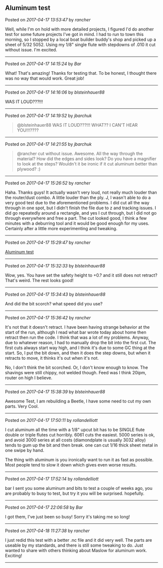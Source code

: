 ## Aluminum test
Posted on *2017-04-17 13:53:47* by *rancher*

Well, while I'm on hold with more detailed projects, I figured I'd do another test for some future projects I've got in mind.  I had to run to town this morning, so I stopped by a local boat builder buddy's shop and picked up a sheet of 5/32 5052.  Using my 1/8" single flute with stepdowns of .010 it cut without issue.  I'm excited.

---

Posted on *2017-04-17 14:15:24* by *Bar*

What! That's amazing! Thanks for testing that. To be honest, I thought there was no way that would work. Great job!

---

Posted on *2017-04-17 14:16:06* by *blsteinhauer88*

WAS IT LOUD?&quest;?!!!

---

Posted on *2017-04-17 14:19:52* by *jbarchuk*

> @blsteinhauer88
> WAS IT LOUD?&quest;?!!!
WHAT?&quest; I CAN'T HEAR YOU!!!?&quest;?&quest;

---

Posted on *2017-04-17 14:21:55* by *jbarchuk*

> @rancher
> cut without issue.
Awesome. All the way through the material? How did the edges and sides look? Do you have a magnifier to look at the steps? Wouldn't it be ironic if it cut aluminum better than plywood? :)

---

Posted on *2017-04-17 15:26:52* by *rancher*

Haha.  Thanks guys!  It actually wasn't very loud, not really much louder than the router/dust combo.  A little louder than the ply.  J, I wasn't able to do a very good test due to the aforementioned problems.  I did cut all the way through in one spot, but I didn't finish the file due to z and tracking issues.  I did go repeatedly around a rectangle, and yes I cut through, but I did not go through everywhere and free a part.  The cut looked good, I think a few minutes with a deburring tool and it would be good enough for my uses.  Certainly after a little more experimenting and tweaking.

---

Posted on *2017-04-17 15:29:47* by *rancher*

[Aluminum test](//muut.com/u/maslowcnc/s2/:maslowcnc:nlTU:aluminumtest.jpg.jpg)

---

Posted on *2017-04-17 15:32:33* by *blsteinhauer88*

Wow, yes.  You have set the safety height to +0.? and it still does not retract?  That's weird.  The rest looks good!

---

Posted on *2017-04-17 15:34:43* by *blsteinhauer88*

And did the bit scorch?  what speed did you use?

---

Posted on *2017-04-17 15:36:42* by *rancher*

It's not that it doesn't retract.  I have been having strange behavior at the start of the run, although I read what bar wrote today about home then retract then run the code.  I think that was a lot of my problems.  Anyway, due to whatever reason, I had to manually drop the bit into the first cut.  The first cuts always start way high, and I think it's due to some GC thing at the start.  So, I put the bit down, and then it does the step downs, but when it retracts to move, it thinks it's out when it's not.

No, I don't think the bit scorched.  Or, I don't know enough to know.  The shavings were still chippy, not welded though.  Feed was I think 20ipm, router on high I believe.

---

Posted on *2017-04-17 15:38:39* by *blsteinhauer88*

Awesome Test, I am rebuilding a Beetle, I have some need to cut my own parts.  Very Cool.

---

Posted on *2017-04-17 17:50:11* by *rollandelliott*

I cut aluminum all the time with a 1/8" upcut bit has to be SINGLE flute 
double or triple flutes  cut horribly. 
6061 cuts the easiest. 5000 series is ok, and avoid 3000 series at all costs (diamondplate is usually 3032 alloy) tends to gum up the bit and then break. 
one can cut 1/16 thick sheet metal in one swipe by hand. 

The thing with aluminum is you ironically want to run it as fast as possible. Most people tend to slow it down which gives even worse results.

---

Posted on *2017-04-17 17:52:14* by *rollandelliott*

bar I sent you some aluminum and bits to test a couple of weeks ago, you are probably to busy to test, but try it you will be surprised.
hopefully.

---

Posted on *2017-04-17 22:06:58* by *Bar*

I got them, I've just been so busy! Sorry it's taking me so long!

---

Posted on *2017-04-18 11:27:38* by *rancher*

I just redid this test with a better .nc file and it did very well.  The parts are useable by my standards, and there is still some tweaking to do.  Just wanted to share with others thinking about Maslow for aluminum work.   Exciting!

---

